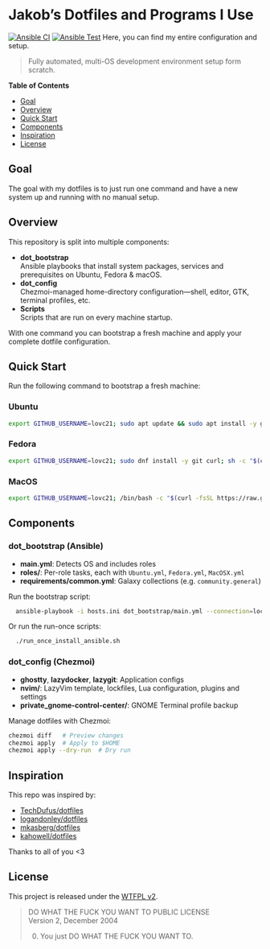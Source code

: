 # Jakob’s Dotfiles and Programs I Use

[![Ansible CI](https://github.com/lovc21/dotfiles/actions/workflows/ansible-lint.yml/badge.svg?branch=main)](https://github.com/lovc21/dotfiles/actions/workflows/ansible-lint.yml)
[![Ansible Test](https://github.com/lovc21/dotfiles/actions/workflows/ansible-ci.yml/badge.svg)](https://github.com/lovc21/dotfiles/actions/workflows/ansible-ci.yml)
Here, you can find my entire configuration and setup.

> Fully automated, multi-OS development environment setup form scratch.

**Table of Contents**

- [Goal](#goal)
- [Overview](#overview)  
- [Quick Start](#quick-start)  
- [Components](#components)  
- [Inspiration](#inspiration)  
- [License](#license)

## Goal

The goal with my dotfiles is to just run one command and have a new system up and running with no manual setup.

## Overview

This repository is split into multiple components:

- **dot_bootstrap**  
  Ansible playbooks that install system packages, services and prerequisites on Ubuntu, Fedora & macOS.  
- **dot_config**  
  Chezmoi-managed home-directory configuration—shell, editor, GTK, terminal profiles, etc.
- **Scripts**  
  Scripts that are run on every machine startup.

With one command you can bootstrap a fresh machine and apply your complete dotfile configuration.

## Quick Start

Run the following command to bootstrap a fresh machine:

### Ubuntu

```bash
export GITHUB_USERNAME=lovc21; sudo apt update && sudo apt install -y git curl && sh -c "$(curl -fsLS get.chezmoi.io)" -- init --apply --ssh $GITHUB_USERNAME
```

### Fedora

```bash
export GITHUB_USERNAME=lovc21; sudo dnf install -y git curl; sh -c "$(curl -fsLS get.chezmoi.io)" -- init --apply --ssh $GITHUB_USERNAME
```

### MacOS

```bash
export GITHUB_USERNAME=lovc21; /bin/bash -c "$(curl -fsSL https://raw.githubusercontent.com/Homebrew/install/HEAD/install.sh)"; brew install git curl; sh -c "$(curl -fsLS get.chezmoi.io)" -- init --apply --ssh $GITHUB_USERNAME
```

## Components

### dot_bootstrap (Ansible)

- **main.yml**: Detects OS and includes roles  
- **roles/**: Per-role tasks, each with `Ubuntu.yml`, `Fedora.yml`, `MacOSX.yml`  
- **requirements/common.yml**: Galaxy collections (e.g. `community.general`)  

Run the bootstrap script:

```bash
  ansible-playbook -i hosts.ini dot_bootstrap/main.yml --connection=local --become --skip-tags=install_apps
```

Or run the run-once scripts:

```bash
  ./run_once_install_ansible.sh
```

### dot_config (Chezmoi)

- **ghostty**, **lazydocker**, **lazygit**: Application configs  
- **nvim/**: LazyVim template, lockfiles, Lua configuration, plugins and settings
- **private_gnome-control-center/**: GNOME Terminal profile backup  

Manage dotfiles with Chezmoi:

```bash
chezmoi diff   # Preview changes
chezmoi apply  # Apply to $HOME
chezmoi apply --dry-run  # Dry run
```

## Inspiration

This repo was inspired by:

- [TechDufus/dotfiles](https://github.com/TechDufus/dotfiles)  
- [logandonley/dotfiles](https://github.com/logandonley/dotfiles)  
- [mkasberg/dotfiles](https://github.com/mkasberg/dotfiles)  
- [kahowell/dotfiles](https://github.com/kahowell/dotfiles)

Thanks to all of you <3

## License

This project is released under the [WTFPL v2](LICENSE).

> DO WHAT THE FUCK YOU WANT TO PUBLIC LICENSE  
> Version 2, December 2004
>
> 0. You just DO WHAT THE FUCK YOU WANT TO.
